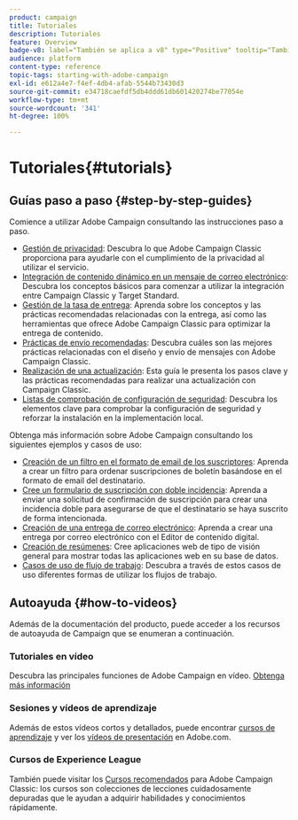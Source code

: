 ```yaml
---
product: campaign
title: Tutoriales
description: Tutoriales
feature: Overview
badge-v8: label="También se aplica a v8" type="Positive" tooltip="También se aplica a Campaign v8"
audience: platform
content-type: reference
topic-tags: starting-with-adobe-campaign
exl-id: e612a4e7-f4ef-4db4-afab-5544b73430d3
source-git-commit: e34718caefdf5db4ddd61db601420274be77054e
workflow-type: tm+mt
source-wordcount: '341'
ht-degree: 100%

---
```


# Tutoriales{#tutorials}



## Guías paso a paso {#step-by-step-guides}

Comience a utilizar Adobe Campaign consultando las instrucciones paso a paso.

* [Gestión de privacidad](https://helpx.adobe.com/es/campaign/kb/acc-privacy.html): Descubra lo que Adobe Campaign Classic proporciona para ayudarle con el cumplimiento de la privacidad al utilizar el servicio.
* [Integración de contenido dinámico en un mensaje de correo electrónico](https://experienceleague.adobe.com/docs/campaign-classic/using/integrating-with-adobe-experience-cloud/adobe-target/inserting-a-dynamic-image.html?lang=es): Descubra los conceptos básicos para comenzar a utilizar la integración entre Campaign Classic y Target Standard.
* [Gestión de la tasa de entrega](../../delivery/using/about-deliverability.md): Aprenda sobre los conceptos y las prácticas recomendadas relacionadas con la entrega, así como las herramientas que ofrece Adobe Campaign Classic para optimizar la entrega de contenido.
* [Prácticas de envío recomendadas](../../delivery/using/delivery-best-practices.md): Descubra cuáles son las mejores prácticas relacionadas con el diseño y envío de mensajes con Adobe Campaign Classic.
* [Realización de una actualización](https://helpx.adobe.com/es/campaign/kb/acc-build-upgrade.html): Esta guía le presenta los pasos clave y las prácticas recomendadas para realizar una actualización con Campaign Classic.
* [Listas de comprobación de configuración de seguridad](https://helpx.adobe.com/es/campaign/kb/acc-security.html): Descubra los elementos clave para comprobar la configuración de seguridad y reforzar la instalación en la implementación local.

Obtenga más información sobre Adobe Campaign consultando los siguientes ejemplos y casos de uso:

* [Creación de un filtro en el formato de email de los suscriptores](../../platform/using/use-case.md#creating-a-filter-on-the-email-format-of-subscribers): Aprenda a crear un filtro para ordenar suscripciones de boletín basándose en el formato de email del destinatario.
* [Cree un formulario de suscripción con doble incidencia](../../web/using/use-cases-web-forms.md#create-a-subscription--form-with-double-opt-in): Aprenda a enviar una solicitud de confirmación de suscripción para crear una incidencia doble para asegurarse de que el destinatario se haya suscrito de forma intencionada.
* [Creación de una entrega de correo electrónico](../../web/using/use-case-creating-an-email-delivery.md): Aprenda a crear una entrega por correo electrónico con el Editor de contenido digital.
* [Creación de resúmenes](../../web/using/use-cases-creating-overviews.md): Cree aplicaciones web de tipo de visión general para mostrar todas las aplicaciones web en su base de datos.
* [Casos de uso de flujo de trabajo](../../workflow/using/about-workflow-use-cases.md): Descubra a través de estos casos de uso diferentes formas de utilizar los flujos de trabajo.

## Autoayuda {#how-to-videos}

Además de la documentación del producto, puede acceder a los recursos de autoayuda de Campaign que se enumeran a continuación.

### Tutoriales en vídeo

Descubra las principales funciones de Adobe Campaign en vídeo. [Obtenga más información](https://experienceleague.adobe.com/docs/campaign-classic-learn/tutorials/overview.html?lang=es)

### Sesiones y vídeos de aprendizaje

Además de estos vídeos cortos y detallados, puede encontrar [cursos de aprendizaje](https://learning.adobe.com/catalog.html) y ver los [vídeos de presentación](https://experienceleague.adobe.com/docs/home-tutorials.html?lang=es) en Adobe.com.

### Cursos de Experience League

También puede visitar los [Cursos recomendados](https://experienceleague.adobe.com/?lang=es#dashboard/learning) para Adobe Campaign Classic: los cursos son colecciones de lecciones cuidadosamente depuradas que le ayudan a adquirir habilidades y conocimientos rápidamente.
